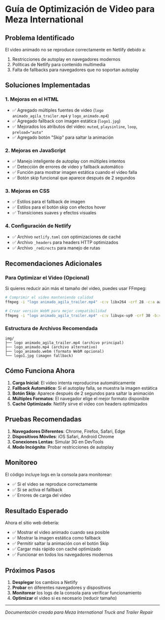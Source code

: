 # Guía de Optimización de Video para Meza International

## Problema Identificado
El video animado no se reproduce correctamente en Netlify debido a:
1. Restricciones de autoplay en navegadores modernos
2. Políticas de Netlify para contenido multimedia
3. Falta de fallbacks para navegadores que no soportan autoplay

## Soluciones Implementadas

### 1. Mejoras en el HTML
- ✅ Agregado múltiples fuentes de video (`logo animado_agila_trailer.mp4` y `logo_animado.mp4`)
- ✅ Agregado fallback con imagen estática (`logo1.jpg`)
- ✅ Mejorados los atributos del video: `muted`, `playsinline`, `loop`, `preload="auto"`
- ✅ Agregado botón "Skip" para saltar la animación

### 2. Mejoras en JavaScript
- ✅ Manejo inteligente de autoplay con múltiples intentos
- ✅ Detección de errores de video y fallback automático
- ✅ Función para mostrar imagen estática cuando el video falla
- ✅ Botón skip funcional que aparece después de 2 segundos

### 3. Mejoras en CSS
- ✅ Estilos para el fallback de imagen
- ✅ Estilos para el botón skip con efectos hover
- ✅ Transiciones suaves y efectos visuales

### 4. Configuración de Netlify
- ✅ Archivo `netlify.toml` con optimizaciones de caché
- ✅ Archivo `_headers` para headers HTTP optimizados
- ✅ Archivo `_redirects` para manejo de rutas

## Recomendaciones Adicionales

### Para Optimizar el Video (Opcional)
Si quieres reducir aún más el tamaño del video, puedes usar FFmpeg:

```bash
# Comprimir el video manteniendo calidad
ffmpeg -i "logo animado_agila_trailer.mp4" -c:v libx264 -crf 28 -c:a aac -b:a 128k -movflags +faststart "logo_optimized.mp4"

# Crear versión WebM para mejor compatibilidad
ffmpeg -i "logo animado_agila_trailer.mp4" -c:v libvpx-vp9 -crf 30 -b:v 0 -c:a libopus "logo_animado.webm"
```

### Estructura de Archivos Recomendada
```
img/
├── logo animado_agila_trailer.mp4 (archivo principal)
├── logo_animado.mp4 (archivo alternativo)
├── logo_animado.webm (formato WebM opcional)
└── logo1.jpg (imagen fallback)
```

## Cómo Funciona Ahora

1. **Carga Inicial**: El video intenta reproducirse automáticamente
2. **Fallback Automático**: Si el autoplay falla, se muestra la imagen estática
3. **Botón Skip**: Aparece después de 2 segundos para saltar la animación
4. **Múltiples Formatos**: El navegador elige el mejor formato disponible
5. **Caché Optimizado**: Netlify sirve el video con headers optimizados

## Pruebas Recomendadas

1. **Navegadores Diferentes**: Chrome, Firefox, Safari, Edge
2. **Dispositivos Móviles**: iOS Safari, Android Chrome
3. **Conexiones Lentas**: Simular 3G en DevTools
4. **Modo Incógnito**: Probar restricciones de autoplay

## Monitoreo

El código incluye logs en la consola para monitorear:
- ✅ Si el video se reproduce correctamente
- ✅ Si se activa el fallback
- ✅ Errores de carga del video

## Resultado Esperado

Ahora el sitio web debería:
- ✅ Mostrar el video animado cuando sea posible
- ✅ Mostrar la imagen estática como fallback
- ✅ Permitir saltar la animación con el botón Skip
- ✅ Cargar más rápido con caché optimizado
- ✅ Funcionar en todos los navegadores modernos

## Próximos Pasos

1. **Desplegar** los cambios a Netlify
2. **Probar** en diferentes navegadores y dispositivos
3. **Monitorear** los logs de la consola para verificar funcionamiento
4. **Optimizar** el video si es necesario (reducir tamaño)

---

*Documentación creada para Meza International Truck and Trailer Repair*
